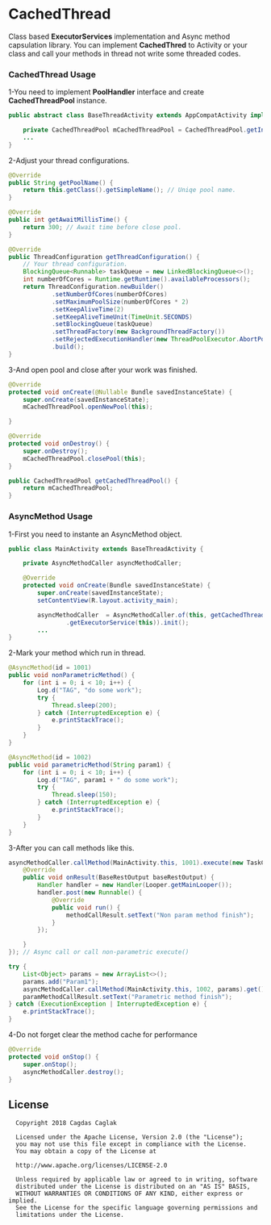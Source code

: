 # CachedThread
Class based **ExecutorServices** implementation and Async method capsulation library. You can implement **CachedThred** to
Activity or your class and call your methods in thread not write some threaded codes.

### CachedThread Usage
1-You need to implement **PoolHandler** interface and create **CachedThreadPool** instance.
```java
public abstract class BaseThreadActivity extends AppCompatActivity implements PoolHandler {

    private CachedThreadPool mCachedThreadPool = CachedThreadPool.getInstance();
    ...
}
```
2-Adjust your thread configurations.
```java
@Override
public String getPoolName() {
    return this.getClass().getSimpleName(); // Uniqe pool name.
}

@Override
public int getAwaitMillisTime() {
    return 300; // Await time before close pool.
}

@Override
public ThreadConfiguration getThreadConfiguration() {
    // Your thread configuration.
    BlockingQueue<Runnable> taskQueue = new LinkedBlockingQueue<>();
    int numberOfCores = Runtime.getRuntime().availableProcessors();
    return ThreadConfiguration.newBuilder()
            .setNumberOfCores(numberOfCores)
            .setMaximumPoolSize(numberOfCores * 2)
            .setKeepAliveTime(2)
            .setKeepAliveTimeUnit(TimeUnit.SECONDS)
            .setBlockingQueue(taskQueue)
            .setThreadFactory(new BackgroundThreadFactory())
            .setRejectedExecutionHandler(new ThreadPoolExecutor.AbortPolicy())
            .build();
}
```
3-And open pool and close after your work was finished.
```java
@Override
protected void onCreate(@Nullable Bundle savedInstanceState) {
    super.onCreate(savedInstanceState);
    mCachedThreadPool.openNewPool(this);

}

@Override
protected void onDestroy() {
    super.onDestroy();
    mCachedThreadPool.closePool(this);
}

public CachedThreadPool getCachedThreadPool() {
    return mCachedThreadPool;
}
```
### AsyncMethod Usage
1-First you need to instante an AsyncMethod object.
```java
public class MainActivity extends BaseThreadActivity {

    private AsyncMethodCaller asyncMethodCaller;

    @Override
    protected void onCreate(Bundle savedInstanceState) {
        super.onCreate(savedInstanceState);
        setContentView(R.layout.activity_main);

        asyncMethodCaller  = AsyncMethodCaller.of(this, getCachedThreadPool()
                .getExecutorService(this)).init();
        ...
}
```
2-Mark your method which run in thread.
```java
@AsyncMethod(id = 1001)
public void nonParametricMethod() {
    for (int i = 0; i < 10; i++) {
        Log.d("TAG", "do some work");
        try {
            Thread.sleep(200);
        } catch (InterruptedException e) {
            e.printStackTrace();
        }
    }
}

@AsyncMethod(id = 1002)
public void parametricMethod(String param1) {
    for (int i = 0; i < 10; i++) {
        Log.d("TAG", param1 + " do some work");
        try {
            Thread.sleep(150);
        } catch (InterruptedException e) {
            e.printStackTrace();
        }
    }
}
```
3-After you can call methods like this.
```java
asyncMethodCaller.callMethod(MainActivity.this, 1001).execute(new TaskCallback<BaseRestOutput>() {
    @Override
    public void onResult(BaseRestOutput baseRestOutput) {
        Handler handler = new Handler(Looper.getMainLooper());
        handler.post(new Runnable() {
            @Override
            public void run() {
                methodCallResult.setText("Non param method finish");
            }
        });

    }
}); // Async call or call non-parametric execute()

try {
    List<Object> params = new ArrayList<>();
    params.add("Param1");
    asyncMethodCaller.callMethod(MainActivity.this, 1002, params).get(); // Wait until finish
    paramMethodCallResult.setText("Parametric method finish");
} catch (ExecutionException | InterruptedException e) {
    e.printStackTrace();
}
```
4-Do not forget clear the method cache for performance
```java
@Override
protected void onStop() {
    super.onStop();
    asyncMethodCaller.destroy();
}
```
License
-------

      Copyright 2018 Cagdas Caglak

      Licensed under the Apache License, Version 2.0 (the "License");
      you may not use this file except in compliance with the License.
      You may obtain a copy of the License at

      http://www.apache.org/licenses/LICENSE-2.0

      Unless required by applicable law or agreed to in writing, software
      distributed under the License is distributed on an "AS IS" BASIS,
      WITHOUT WARRANTIES OR CONDITIONS OF ANY KIND, either express or implied.
      See the License for the specific language governing permissions and
      limitations under the License.
